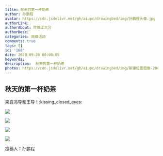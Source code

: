 ```yaml
---
title: 秋天的第一杯奶茶
author: 孙鹏程
avatar: https://cdn.jsdelivr.net/gh/aiupc/drawingbed/img/孙鹏程头像.jpg
authorLink: 
authorAbout: 昨晚上大分
authorDesc: 
categories: 班级活动
comments: true
tags: []
id: '168'
date: 2020-09-30 00:00:05
keywords:
description:  秋天的第一杯奶茶
photos: https://cdn.jsdelivr.net/gh/aiupc/drawingbed/img/新建位图图像-204x300.jpg
---
```


## 秋天的第一杯奶茶

来自冯导和王导！:kissing\_closed\_eyes:

![](https://cdn.jsdelivr.net/gh/aiupc/drawingbed/img/新建位图图像-204x300.jpg)

![](https://cdn.jsdelivr.net/gh/aiupc/drawingbed/img/新建位图图像-1-225x300.jpg)

![](https://cdn.jsdelivr.net/gh/aiupc/drawingbed/img/6d6c96cd3e6ff451-1-300x225.jpg)

![](https://cdn.jsdelivr.net/gh/aiupc/drawingbed/img/1601421142489-300x225.jpeg)

投稿人：孙鹏程